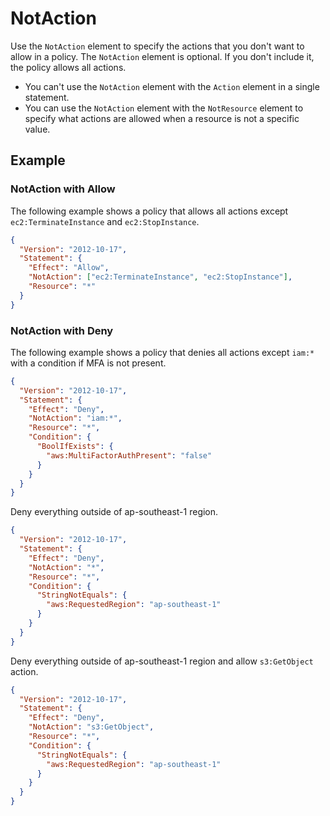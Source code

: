 # NotAction

Use the `NotAction` element to specify the actions that you don't want to allow in a policy. The `NotAction` element is optional. If you don't include it, the policy allows all actions.

- You can't use the `NotAction` element with the `Action` element in a single statement.
- You can use the `NotAction` element with the `NotResource` element to specify what actions are allowed when a resource is not a specific value.

## Example

### NotAction with Allow

The following example shows a policy that allows all actions except `ec2:TerminateInstance` and `ec2:StopInstance`.

```json
{
  "Version": "2012-10-17",
  "Statement": {
    "Effect": "Allow",
    "NotAction": ["ec2:TerminateInstance", "ec2:StopInstance"],
    "Resource": "*"
  }
}
```

### NotAction with Deny

The following example shows a policy that denies all actions except `iam:*` with a condition if MFA is not present.

```json
{
  "Version": "2012-10-17",
  "Statement": {
    "Effect": "Deny",
    "NotAction": "iam:*",
    "Resource": "*",
    "Condition": {
      "BoolIfExists": {
        "aws:MultiFactorAuthPresent": "false"
      }
    }
  }
}
```

Deny everything outside of ap-southeast-1 region.

```json
{
  "Version": "2012-10-17",
  "Statement": {
    "Effect": "Deny",
    "NotAction": "*",
    "Resource": "*",
    "Condition": {
      "StringNotEquals": {
        "aws:RequestedRegion": "ap-southeast-1"
      }
    }
  }
}
```

Deny everything outside of ap-southeast-1 region and allow `s3:GetObject` action.

```json
{
  "Version": "2012-10-17",
  "Statement": {
    "Effect": "Deny",
    "NotAction": "s3:GetObject",
    "Resource": "*",
    "Condition": {
      "StringNotEquals": {
        "aws:RequestedRegion": "ap-southeast-1"
      }
    }
  }
}
```
